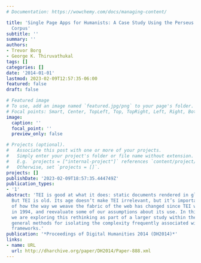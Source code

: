 ```yaml
---
# Documentation: https://wowchemy.com/docs/managing-content/

title: 'Single Page Apps for Humanists: A Case Study Using the Perseus Richmond Times
  Corpus'
subtitle: ''
summary: ''
authors:
- Trevor Borg
- George K. Thiruvathukal
tags: []
categories: []
date: '2014-01-01'
lastmod: 2023-02-09T12:57:35-06:00
featured: false
draft: false

# Featured image
# To use, add an image named `featured.jpg/png` to your page's folder.
# Focal points: Smart, Center, TopLeft, Top, TopRight, Left, Right, BottomLeft, Bottom, BottomRight.
image:
  caption: ''
  focal_point: ''
  preview_only: false

# Projects (optional).
#   Associate this post with one or more of your projects.
#   Simply enter your project's folder or file name without extension.
#   E.g. `projects = ["internal-project"]` references `content/project/deep-learning/index.md`.
#   Otherwise, set `projects = []`.
projects: []
publishDate: '2023-02-09T18:57:35.444749Z'
publication_types:
- '1'
abstract: 'TEI is good at what it does: static documents rendered in glorious detail.
  But TEI is old. Its age doesn’t make TEI irrelevant, but it’s important to be conscious
  of how the way we weave the fabric of the web has changed since TEI was conceived
  in 1994, and reevaluate some of our assumptions about its use. In this early work,
  we are exploring this rethinking as part of a larger study within the center on
  general methods for isolating the complexity frequently associated with XML-based
  frameworks.'
publication: '*Proceedings of Digital Humanities 2014 (DH2014)*'
links:
- name: URL
  url: http://dharchive.org/paper/DH2014/Paper-888.xml
---
```

